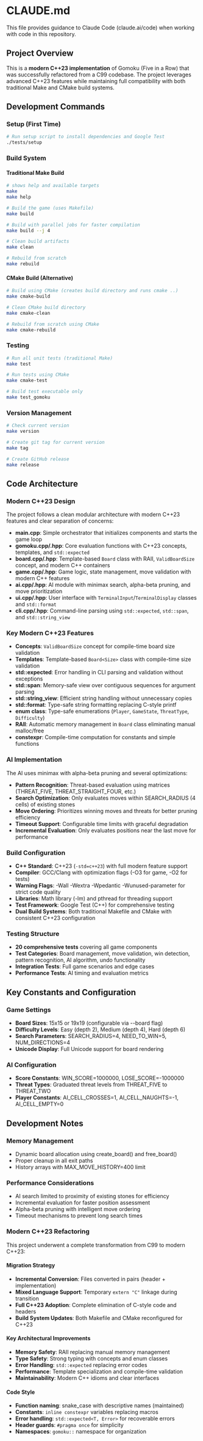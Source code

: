 # CLAUDE.md

This file provides guidance to Claude Code (claude.ai/code) when working with code in this repository.

## Project Overview

This is a **modern C++23 implementation** of Gomoku (Five in a Row) that was successfully refactored from a C99 codebase. The project leverages advanced C++23 features while maintaining full compatibility with both traditional Make and CMake build systems.

## Development Commands

### Setup (First Time)

```bash
# Run setup script to install dependencies and Google Test
./tests/setup
```

### Build System

#### Traditional Make Build

```bash
# shows help and available targets
make
make help

# Build the game (uses Makefile)
make build

# Build with parallel jobs for faster compilation
make build --j 4

# Clean build artifacts
make clean

# Rebuild from scratch
make rebuild
```

#### CMake Build (Alternative)

```bash
# Build using CMake (creates build directory and runs cmake ..)
make cmake-build

# Clean CMake build directory
make cmake-clean

# Rebuild from scratch using CMake
make cmake-rebuild
```

### Testing

```bash
# Run all unit tests (traditional Make)
make test

# Run tests using CMake
make cmake-test

# Build test executable only
make test_gomoku
```

### Version Management

```bash
# Check current version
make version

# Create git tag for current version
make tag

# Create GitHub release
make release
```

## Code Architecture

### Modern C++23 Design

The project follows a clean modular architecture with modern C++23 features and clear separation of concerns:

- **main.cpp**: Simple orchestrator that initializes components and starts the game loop
- **gomoku.cpp/.hpp**: Core evaluation functions with C++23 concepts, templates, and `std::expected`
- **board.cpp/.hpp**: Template-based `Board` class with RAII, `ValidBoardSize` concept, and modern C++ containers
- **game.cpp/.hpp**: Game logic, state management, move validation with modern C++ features
- **ai.cpp/.hpp**: AI module with minimax search, alpha-beta pruning, and move prioritization
- **ui.cpp/.hpp**: User interface with `TerminalInput`/`TerminalDisplay` classes and `std::format`
- **cli.cpp/.hpp**: Command-line parsing using `std::expected`, `std::span`, and `std::string_view`

### Key Modern C++23 Features

- **Concepts**: `ValidBoardSize` concept for compile-time board size validation
- **Templates**: Template-based `Board<Size>` class with compile-time size validation
- **std::expected**: Error handling in CLI parsing and validation without exceptions
- **std::span**: Memory-safe view over contiguous sequences for argument parsing
- **std::string_view**: Efficient string handling without unnecessary copies
- **std::format**: Type-safe string formatting replacing C-style printf
- **enum class**: Type-safe enumerations (`Player`, `GameState`, `ThreatType`, `Difficulty`)
- **RAII**: Automatic memory management in `Board` class eliminating manual malloc/free
- **constexpr**: Compile-time computation for constants and simple functions

### AI Implementation

The AI uses minimax with alpha-beta pruning and several optimizations:

- **Pattern Recognition**: Threat-based evaluation using matrices (THREAT_FIVE, THREAT_STRAIGHT_FOUR, etc.)
- **Search Optimization**: Only evaluates moves within SEARCH_RADIUS (4 cells) of existing stones
- **Move Ordering**: Prioritizes winning moves and threats for better pruning efficiency
- **Timeout Support**: Configurable time limits with graceful degradation
- **Incremental Evaluation**: Only evaluates positions near the last move for performance

### Build Configuration

- **C++ Standard**: C++23 (`-std=c++23`) with full modern feature support
- **Compiler**: GCC/Clang with optimization flags (-O3 for game, -O2 for tests)
- **Warning Flags**: -Wall -Wextra -Wpedantic -Wunused-parameter for strict code quality
- **Libraries**: Math library (-lm) and pthread for threading support
- **Test Framework**: Google Test (C++) for comprehensive testing
- **Dual Build Systems**: Both traditional Makefile and CMake with consistent C++23 configuration

### Testing Structure

- **20 comprehensive tests** covering all game components
- **Test Categories**: Board management, move validation, win detection, pattern recognition, AI algorithm, undo functionality
- **Integration Tests**: Full game scenarios and edge cases
- **Performance Tests**: AI timing and evaluation metrics

## Key Constants and Configuration

### Game Settings

- **Board Sizes**: 15x15 or 19x19 (configurable via --board flag)
- **Difficulty Levels**: Easy (depth 2), Medium (depth 4), Hard (depth 6)
- **Search Parameters**: SEARCH_RADIUS=4, NEED_TO_WIN=5, NUM_DIRECTIONS=4
- **Unicode Display**: Full Unicode support for board rendering

### AI Configuration

- **Score Constants**: WIN_SCORE=1000000, LOSE_SCORE=-1000000
- **Threat Types**: Graduated threat levels from THREAT_FIVE to THREAT_TWO
- **Player Constants**: AI_CELL_CROSSES=1, AI_CELL_NAUGHTS=-1, AI_CELL_EMPTY=0

## Development Notes

### Memory Management

- Dynamic board allocation using create_board() and free_board()
- Proper cleanup in all exit paths
- History arrays with MAX_MOVE_HISTORY=400 limit

### Performance Considerations

- AI search limited to proximity of existing stones for efficiency
- Incremental evaluation for faster position assessment
- Alpha-beta pruning with intelligent move ordering
- Timeout mechanisms to prevent long search times

### Modern C++23 Refactoring

This project underwent a complete transformation from C99 to modern C++23:

#### Migration Strategy
- **Incremental Conversion**: Files converted in pairs (header + implementation) 
- **Mixed Language Support**: Temporary `extern "C"` linkage during transition
- **Full C++23 Adoption**: Complete elimination of C-style code and headers
- **Build System Updates**: Both Makefile and CMake reconfigured for C++23

#### Key Architectural Improvements
- **Memory Safety**: RAII replacing manual memory management
- **Type Safety**: Strong typing with concepts and enum classes  
- **Error Handling**: `std::expected` replacing error codes
- **Performance**: Template specialization and compile-time validation
- **Maintainability**: Modern C++ idioms and clear interfaces

#### Code Style
- **Function naming**: snake_case with descriptive names (maintained)
- **Constants**: `inline constexpr` variables replacing macros
- **Error handling**: `std::expected<T, Error>` for recoverable errors
- **Header guards**: `#pragma once` for simplicity
- **Namespaces**: `gomoku::` namespace for organization
